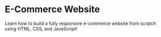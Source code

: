 # E-Commerce Website
Learn how to build a fully responsive e-commerce website from scratch using HTML, CSS, and JavaScript!
